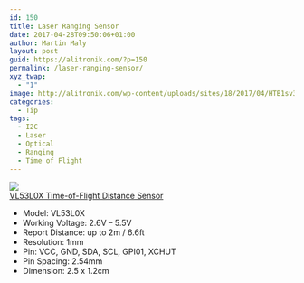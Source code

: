 ```yaml
---
id: 150
title: Laser Ranging Sensor
date: 2017-04-28T09:50:06+01:00
author: Martin Maly
layout: post
guid: https://alitronik.com/?p=150
permalink: /laser-ranging-sensor/
xyz_twap:
  - "1"
image: http://alitronik.com/wp-content/uploads/sites/18/2017/04/HTB1sv3cQFXXXXanXVXXq6xXFXXXQ.jpg
categories:
  - Tip
tags:
  - I2C
  - Laser
  - Optical
  - Ranging
  - Time of Flight
---
```

<a href="http://s.click.aliexpress.com/e/Yr7QBqr" target="_parent"><img src="//ae01.alicdn.com/kf/HTB15WUrQFXXXXbwXpXXq6xXFXXX7/-font-b-VL53L0X-b-font-Time-of-Flight-Distance-Sensor-Breakout-GY-VL53L0XV2V-Module.jpg_220x220.jpg" /><span style="display: block;">VL53L0X Time-of-Flight Distance Sensor</span></a>

  * Model: VL53L0X
  * Working Voltage: 2.6V &#8211; 5.5V
  * Report Distance: up to 2m / 6.6ft
  * Resolution: 1mm
  * Pin: VCC, GND, SDA, SCL, GPI01, XCHUT
  * Pin Spacing: 2.54mm
  * Dimension: 2.5 x 1.2cm